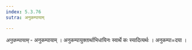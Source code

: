 ```yaml
---
index: 5.3.76
sutra: अनुकम्पायाम्

---
```

_अनुकम्पायाम्_ - अनुकम्पायाम् । अनुकम्पायुक्तार्थाभिधायिनः स्वार्थे कः स्यादित्यर्थः । अनुकम्पा=दया ।